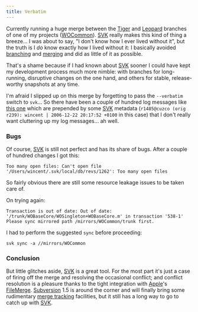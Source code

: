 ```yaml
---
title: Verbatim
---
```


Currently running a huge merge between the [Tiger](http://www.wincent.com/knowledge-base/Tiger) and [Leopard](http://www.wincent.com/knowledge-base/Leopard) branches of one of my projects ([WOCommon](http://www.wincent.com/knowledge-base/WOCommon)). [SVK](http://www.wincent.com/knowledge-base/SVK) really makes this kind of thing a breeze... I was about to say, "I don't know how I ever lived without it", but the truth is I *do* know exactly how I lived without it: I basically avoided [branching](http://www.wincent.com/knowledge-base/branching) and [merging](http://www.wincent.com/knowledge-base/merging) and did as little of it as possible.

That's a shame because if I had known about [SVK](http://www.wincent.com/knowledge-base/SVK) sooner I could have kept my development process much more nimble: with branches for long-running, disruptive changes on the one hand, and others for stable, release-worthy snapshots at any time.

I'm afraid I slipped up on this merge by forgetting to pass the `--verbatim` switch to `svk`... So there have been a couple of hundred log messages like [this one](http://www.wincent.com/a/about/wincent/weblog/svn-log/archives/2007/04/wocommon_r490_2_items_changed.php) which are prepended by some [SVK](http://www.wincent.com/knowledge-base/SVK) metadata (`r1485@cuzco (orig r239): wincent | 2006-12-22 20:17:52 +0100` in this case) that I don't really want cluttering up my log messages... ah well.





### Bugs

Of course, [SVK](http://www.wincent.com/knowledge-base/SVK) is still not perfect and has its share of bugs. After a couple of hundred changes I got this:

    Too many open files: Can't open file '/Users/wincent/.svk/local/db/revs/1262': Too many open files

So fairly obvious there are still some resource leakage issues to be taken care of.

On trying again:

    Transaction is out of date: Out of date: '/trunk/WOBaseCore/WOSingleton+WOBaseCore.m' in transaction '538-1'
    Please sync mirrored path /mirrors/WOCommon/trunk first.

I had to perform the suggested `sync` before proceeding:

    svk sync -a //mirrors/WOCommon

### Conclusion

But little glitches aside, [SVK](http://www.wincent.com/knowledge-base/SVK) is a great tool. For the most part it's just a case of firing off the merge and resolving the occasional conflict; and conflict resolution is a pleasure thanks to the tight integration with [Apple](http://www.wincent.com/knowledge-base/Apple)'s [FileMerge](http://www.wincent.com/knowledge-base/FileMerge). [Subversion](http://www.wincent.com/knowledge-base/Subversion) 1.5 is around the corner and will finally bring some rudimentary [merge tracking](http://www.wincent.com/knowledge-base/merge%20tracking) facilities, but it still has a long way to go to catch up with [SVK](http://www.wincent.com/knowledge-base/SVK).
